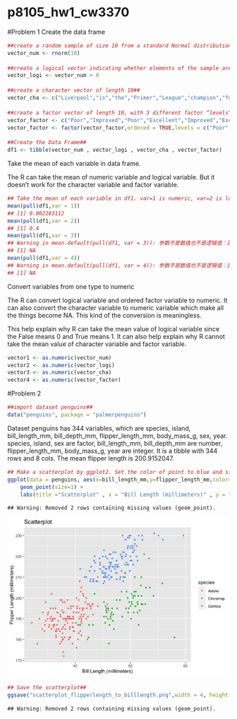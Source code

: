 p8105\_hw1\_cw3370
================

\#Problem 1 Create the data frame

``` r
##create a random sample of size 10 from a standard Normal distribution##
vector_num <- rnorm(10)

##create a logical vector indicating whether elements of the sample are greater than 0##
vector_logi <- vector_num > 0

##create a character vector of length 10##
vector_cha <- c("Liverpool","is","the","Primer","League","champion","for","the","2019-2020","season")

##create a factor vector of length 10, with 3 different factor “levels”,the levels is Poor,Improved,Excellent##
vector_factor <- c("Poor","Improved","Poor","Excellent","Improved","Excellent","Poor","Excellent","Improved","Excellent")
vector_factor <- factor(vector_factor,ordered = TRUE,levels = c("Poor","Improved","Excellent"))

##Create the Data Frame##
df1 <- tibble(vector_num , vector_logi , vector_cha , vector_factor)
```

Take the mean of each variable in data frame.

The R can take the mean of numeric variable and logical variable. But it
doesn’t work for the character variable and factor variable.

``` r
## Take the mean of each variable in df1. var=1 is numeric, var=2 is logical, var=3 is character, var=4 is factor##
mean(pull(df1,var = 1))
## [1] 0.002183112
mean(pull(df1,var = 2))
## [1] 0.4
mean(pull(df1,var = 3))
## Warning in mean.default(pull(df1, var = 3)): 参数不是数值也不是逻辑值：回覆NA
## [1] NA
mean(pull(df1,var = 4))
## Warning in mean.default(pull(df1, var = 4)): 参数不是数值也不是逻辑值：回覆NA
## [1] NA
```

Convert variables from one type to numeric

The R can convert logical variable and ordered factor variable to
numeric. It can also convert the character variable to numeric variable
which make all the things become NA. This kind of the conversion is
meaningless.

This help explain why R can take the mean value of logical variable
since the False means 0 and True means 1. It can also help explain why R
cannot take the mean value of character variable and factor variable.

``` r
vector1 <- as.numeric(vector_num)
vector2 <- as.numeric(vector_logi)
vector3 <- as.numeric(vector_cha)
vector4 <- as.numeric(vector_factor)
```

\#Problem 2

``` r
##import dataset penguins##
data("penguins", package = "palmerpenguins")
```

Dataset penguins has 344 variables, which are species, island,
bill\_length\_mm, bill\_depth\_mm, flipper\_length\_mm, body\_mass\_g,
sex, year. species, island, sex are factor, bill\_length\_mm,
bill\_depth\_mm are number, flipper\_length\_mm, body\_mass\_g, year are
integer. It is a tibble with 344 rows and 8 cols. The mean flipper
length is 200.9152047.

``` r
## Make a scatterplot by ggplot2. Set the color of point to blue and size of point to 1. Name the titile, x axis and y axis. ##
ggplot(data = penguins, aes(x=bill_length_mm,y=flipper_length_mm,color=species)) + 
    geom_point(size=1) +
    labs(title ="Scatterplot" , x = "Bill Length (millimeters)" , y = "Flipper Length (millimeters)")
```

    ## Warning: Removed 2 rows containing missing values (geom_point).

![](p8105_hw1_cw3370_files/figure-gfm/unnamed-chunk-5-1.png)<!-- -->

``` r
## Save the scatterplot##
ggsave("scatterplot_flipperlength_to_billlength.png",width = 4, height = 4)
```

    ## Warning: Removed 2 rows containing missing values (geom_point).
